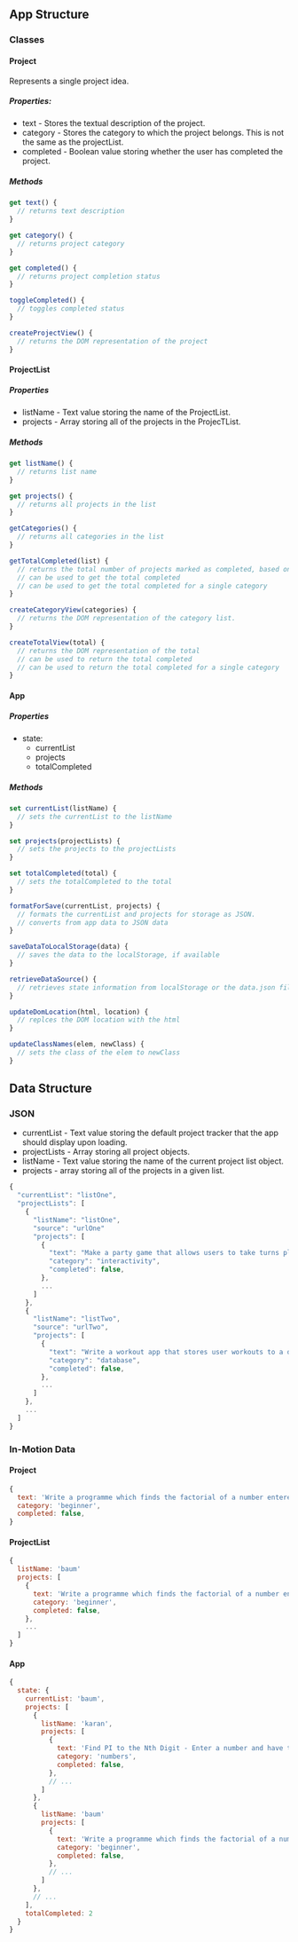 
## App Structure

### Classes

#### Project
Represents a single project idea.

##### Properties: 
* text - Stores the textual description of the project.
* category - Stores the category to which the project belongs. This is not the same as the projectList.
* completed - Boolean value storing whether the user has completed the project.

##### Methods
```js
get text() {
  // returns text description
}

get category() {
  // returns project category
}

get completed() {
  // returns project completion status
}

toggleCompleted() {
  // toggles completed status
}

createProjectView() {
  // returns the DOM representation of the project
}
```

#### ProjectList
##### Properties
* listName - Text value storing the name of the ProjectList.
* projects - Array storing all of the projects in the ProjecTList.

##### Methods
```js
get listName() {
  // returns list name
}

get projects() {
  // returns all projects in the list
}

getCategories() {
  // returns all categories in the list
}

getTotalCompleted(list) {
  // returns the total number of projects marked as completed, based on the submitted list.
  // can be used to get the total completed
  // can be used to get the total completed for a single category
}

createCategoryView(categories) {
  // returns the DOM representation of the category list.
}

createTotalView(total) {
  // returns the DOM representation of the total
  // can be used to return the total completed
  // can be used to return the total completed for a single category
}
```

#### App

##### Properties
* state:
  * currentList
  * projects
  * totalCompleted

##### Methods

```js
set currentList(listName) {
  // sets the currentList to the listName 
}

set projects(projectLists) {
  // sets the projects to the projectLists
}

set totalCompleted(total) {
  // sets the totalCompleted to the total
}

formatForSave(currentList, projects) {
  // formats the currentList and projects for storage as JSON.
  // converts from app data to JSON data
}

saveDataToLocalStorage(data) {
  // saves the data to the localStorage, if available
}

retrieveDataSource() {
  // retrieves state information from localStorage or the data.json file, assuming I can get that to work.
}

updateDomLocation(html, location) {
  // replces the DOM location with the html
}

updateClassNames(elem, newClass) {
  // sets the class of the elem to newClass
}
```

## Data Structure

### JSON

* currentList - Text value storing the default project tracker that the app should display upon loading.
* projectLists - Array storing all project objects.
* listName - Text value storing the name of the current project list object.
* projects - array storing all of the projects in a given list.

```js
{
  "currentList": "listOne",
  "projectLists": [
    {
      "listName": "listOne",
      "source": "urlOne"
      "projects": [
        {
          "text": "Make a party game that allows users to take turns playing mini-games",
          "category": "interactivity",
          "completed": false,
        },
        ...
      ]
    },
    {
      "listName": "listTwo",
      "source": "urlTwo",
      "projects": [
        {
          "text": "Write a workout app that stores user workouts to a database.",
          "category": "database",
          "completed": false,
        },
        ...
      ]
    },
    ...
  ]
}
```

### In-Motion Data

#### Project

```js
{
  text: 'Write a programme which finds the factorial of a number entered by the user. (check for all conditions).',
  category: 'beginner',
  completed: false,
}
```

#### ProjectList

```js
{
  listName: 'baum'
  projects: [
    {
      text: 'Write a programme which finds the factorial of a number entered by the user. (check for all conditions).',
      category: 'beginner',
      completed: false,
    },
    ...
  ]
}
```

#### App

```js
{
  state: {
    currentList: 'baum',
    projects: [
      {
        listName: 'karan',
        projects: [
          {
            text: 'Find PI to the Nth Digit - Enter a number and have the program generate PI up to that many decimal places. Keep a limit to how far the program will go.',
            category: 'numbers',
            completed: false,
          },
          // ...
        ]
      },
      {
        listName: 'baum'
        projects: [
          {
            text: 'Write a programme which finds the factorial of a number entered by the user. (check for all conditions).',
            category: 'beginner',
            completed: false,
          },
          // ...
        ]
      },
      // ...
    ],
    totalCompleted: 2
  } 
}
```